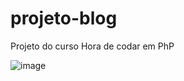 # projeto-blog

Projeto do curso Hora de codar em PhP

![image](https://user-images.githubusercontent.com/87395533/184038202-55bfd479-2884-428a-b7ec-175359aa07f5.png)
